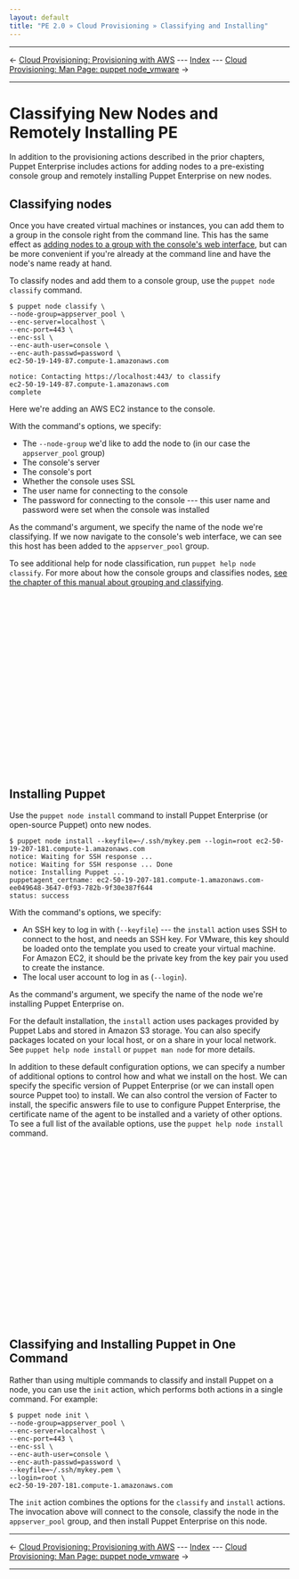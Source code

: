 ```yaml
---
layout: default
title: "PE 2.0 » Cloud Provisioning » Classifying and Installing"
---
```


* * *

&larr; [Cloud Provisioning: Provisioning with AWS](./cloudprovisioner_aws.html) --- [Index](./) --- [Cloud Provisioning: Man Page: puppet node_vmware](./cloudprovisioner_man_node_vmware.html) &rarr;

* * *

Classifying New Nodes and Remotely Installing PE
=====

In addition to the provisioning actions described in the prior chapters, Puppet Enterprise includes actions for adding nodes to a pre-existing console group and remotely installing Puppet Enterprise on new nodes. 

Classifying nodes
-----------------

Once you have created virtual machines or instances, you can add them to a group in the console right from the command line. This has the same effect as [adding nodes to a group with the console's web interface](./console_classes_groups.html#grouping-nodes), but can be more convenient if you're already at the command line and have the node's name ready at hand. 

To classify nodes and add them to a console group, use the `puppet node classify` command.

    $ puppet node classify \
    --node-group=appserver_pool \
    --enc-server=localhost \
    --enc-port=443 \
    --enc-ssl \
    --enc-auth-user=console \
    --enc-auth-passwd=password \
    ec2-50-19-149-87.compute-1.amazonaws.com

    notice: Contacting https://localhost:443/ to classify
    ec2-50-19-149-87.compute-1.amazonaws.com
    complete

Here we're adding an AWS EC2 instance to the console.

With the command's options, we specify:

* The `--node-group` we'd like to add the node to (in our case the `appserver_pool` group)
* The console's server
* The console's port
* Whether the console uses SSL
* The user name for connecting to the console
* The password for connecting to the console --- this user name and password were set when the console was installed

As the command's argument, we specify the name of the node we're classifying. If we
now navigate to the console's web interface, we can see this host has been added to the
`appserver_pool` group.

To see additional help for node classification, run `puppet help node classify`. For more about how the console groups and classifies nodes, [see the chapter of this manual about grouping and classifying](./console_classes_groups.html).

<object width="420" height="315"><param name="movie"
value="http://www.youtube.com/v/LG6WQPVsBNg?version=3&amp;hl=en_US"></param><param
name="allowFullScreen" value="true"></param><param name="allowscriptaccess"
value="always"></param><embed
src="http://www.youtube.com/v/LG6WQPVsBNg?version=3&amp;hl=en_US"
type="application/x-shockwave-flash" width="420" height="315"
allowscriptaccess="always" allowfullscreen="true"></embed></object>

Installing Puppet
-----------------

Use the `puppet node install` command to install Puppet Enterprise (or open-source Puppet) onto new nodes.

    $ puppet node install --keyfile=~/.ssh/mykey.pem --login=root ec2-50-19-207-181.compute-1.amazonaws.com 
    notice: Waiting for SSH response ...
    notice: Waiting for SSH response ... Done
    notice: Installing Puppet ...
    puppetagent_certname: ec2-50-19-207-181.compute-1.amazonaws.com-ee049648-3647-0f93-782b-9f30e387f644
    status: success

With the command's options, we specify:

* An SSH key to log in with (`--keyfile`) --- the `install` action uses SSH to connect to the host, and needs an SSH key. For VMware, this key should be loaded onto the template you used to create your virtual machine. For Amazon EC2, it should be the private key from the key pair you used to create the instance.
* The local user account to log in as (`--login`).

As the command's argument, we specify the name of the node we're installing Puppet Enterprise on. 

For the default installation, the `install` action uses packages
provided by Puppet Labs and stored in Amazon S3 storage.  You can also specify
packages located on your local host, or on a share in your local network. See `puppet help node install` or `puppet man node` for more details.

In addition to these default configuration options, we can specify a number of
additional options to control how and what we install on the host. We can
specify the specific version of Puppet Enterprise (or we can install open
source Puppet too) to install. We can also control the version of Facter to
install, the specific answers file to use to configure Puppet Enterprise, the
certificate name of the agent to be installed and a variety of other options. To
see a full list of the available options, use the `puppet help node install`
command.

<object width="420" height="315"><param name="movie"
value="http://www.youtube.com/v/F0hU94bBrQo?version=3&amp;hl=en_US"></param><param
name="allowFullScreen" value="true"></param><param name="allowscriptaccess"
value="always"></param><embed
src="http://www.youtube.com/v/F0hU94bBrQo?version=3&amp;hl=en_US"
type="application/x-shockwave-flash" width="420" height="315"
allowscriptaccess="always" allowfullscreen="true"></embed></object>

Classifying and Installing Puppet in One Command
------------------------------------------------

Rather than using multiple commands to classify and install Puppet on a
node, you can use the `init` action, which performs both actions in a
single command. For example:

    $ puppet node init \
    --node-group=appserver_pool \
    --enc-server=localhost \
    --enc-port=443 \
    --enc-ssl \
    --enc-auth-user=console \
    --enc-auth-passwd=password \
    --keyfile=~/.ssh/mykey.pem \
    --login=root \
    ec2-50-19-207-181.compute-1.amazonaws.com

The `init` action combines the options for the `classify` and
`install` actions. The invocation above will connect to the console, classify the node in the `appserver_pool` group, and then install Puppet Enterprise on this node.

* * *

&larr; [Cloud Provisioning: Provisioning with AWS](./cloudprovisioner_aws.html) --- [Index](./) --- [Cloud Provisioning: Man Page: puppet node_vmware](./cloudprovisioner_man_node_vmware.html) &rarr;

* * *

